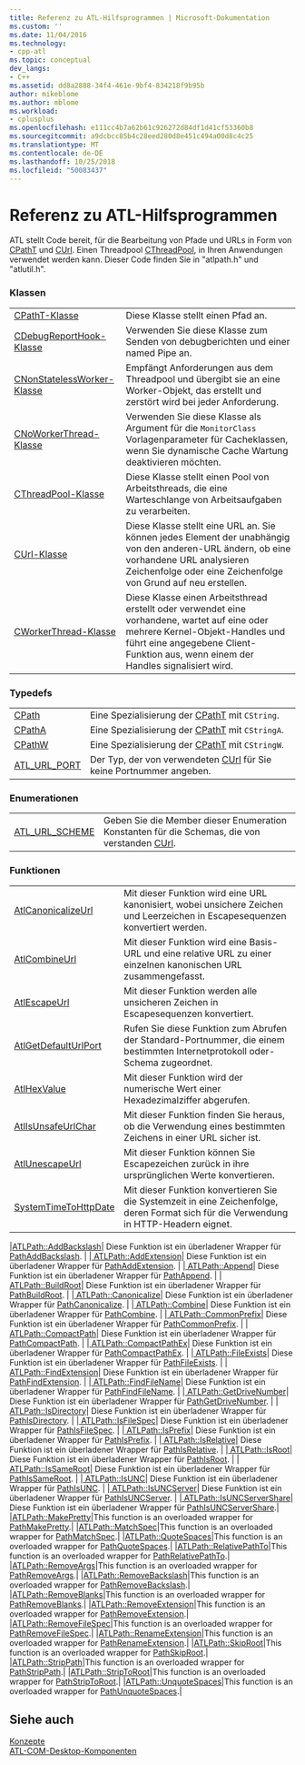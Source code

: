 ```yaml
---
title: Referenz zu ATL-Hilfsprogrammen | Microsoft-Dokumentation
ms.custom: ''
ms.date: 11/04/2016
ms.technology:
- cpp-atl
ms.topic: conceptual
dev_langs:
- C++
ms.assetid: dd8a2888-34f4-461e-9bf4-834218f9b95b
author: mikeblome
ms.author: mblome
ms.workload:
- cplusplus
ms.openlocfilehash: e111cc4b7a62b61c926272d84df1d41cf53360b8
ms.sourcegitcommit: a9dcbcc85b4c28eed280d8e451c494a00d8c4c25
ms.translationtype: MT
ms.contentlocale: de-DE
ms.lasthandoff: 10/25/2018
ms.locfileid: "50083437"
---
```

# <a name="atl-utilities-reference"></a>Referenz zu ATL-Hilfsprogrammen

ATL stellt Code bereit, für die Bearbeitung von Pfade und URLs in Form von [CPathT](../atl/reference/cpatht-class.md) und [CUrl](../atl/reference/curl-class.md). Einen Threadpool [CThreadPool](../atl/reference/cthreadpool-class.md), in Ihren Anwendungen verwendet werden kann. Dieser Code finden Sie in "atlpath.h" und "atlutil.h".

### <a name="classes"></a>Klassen

|||
|-|-|
|[CPathT-Klasse](../atl/reference/cpatht-class.md)|Diese Klasse stellt einen Pfad an.|
|[CDebugReportHook-Klasse](../atl/reference/cdebugreporthook-class.md)|Verwenden Sie diese Klasse zum Senden von debugberichten und einer named Pipe an.|
|[CNonStatelessWorker-Klasse](../atl/reference/cnonstatelessworker-class.md)|Empfängt Anforderungen aus dem Threadpool und übergibt sie an eine Worker-Objekt, das erstellt und zerstört wird bei jeder Anforderung.|
|[CNoWorkerThread-Klasse](../atl/reference/cnoworkerthread-class.md)|Verwenden Sie diese Klasse als Argument für die `MonitorClass` Vorlagenparameter für Cacheklassen, wenn Sie dynamische Cache Wartung deaktivieren möchten.|
|[CThreadPool-Klasse](../atl/reference/cthreadpool-class.md)|Diese Klasse stellt einen Pool von Arbeitsthreads, die eine Warteschlange von Arbeitsaufgaben zu verarbeiten.|
|[CUrl-Klasse](../atl/reference/curl-class.md)|Diese Klasse stellt eine URL an. Sie können jedes Element der unabhängig von den anderen-URL ändern, ob eine vorhandene URL analysieren Zeichenfolge oder eine Zeichenfolge von Grund auf neu erstellen.|
|[CWorkerThread-Klasse](../atl/reference/cworkerthread-class.md)|Diese Klasse einen Arbeitsthread erstellt oder verwendet eine vorhandene, wartet auf eine oder mehrere Kernel-Objekt-Handles und führt eine angegebene Client-Funktion aus, wenn einem der Handles signalisiert wird.|

### <a name="typedefs"></a>Typedefs

|||
|-|-|
|[CPath](../atl/reference/atl-typedefs.md#cpath)|Eine Spezialisierung der [CPathT](../atl/reference/cpatht-class.md) mit `CString`.|
|[CPathA](../atl/reference/atl-typedefs.md#cpatha)|Eine Spezialisierung der [CPathT](../atl/reference/cpatht-class.md) mit `CStringA`.|
|[CPathW](../atl/reference/atl-typedefs.md#cpathw)|Eine Spezialisierung der [CPathT](../atl/reference/cpatht-class.md) mit `CStringW`.|
|[ATL_URL_PORT](../atl/reference/atl-typedefs.md#atl_url_port)|Der Typ, der von verwendeten [CUrl](../atl/reference/curl-class.md) für Sie keine Portnummer angeben.|

### <a name="enums"></a>Enumerationen

|||
|-|-|
|[ATL_URL_SCHEME](../atl/reference/atl-url-scheme-enum.md)|Geben Sie die Member dieser Enumeration Konstanten für die Schemas, die von verstanden [CUrl](../atl/reference/curl-class.md).|

### <a name="functions"></a>Funktionen

|||
|-|-|
|[AtlCanonicalizeUrl](../atl/reference/atl-http-utility-functions.md#atlcanonicalizeurl)|Mit dieser Funktion wird eine URL kanonisiert, wobei unsichere Zeichen und Leerzeichen in Escapesequenzen konvertiert werden.|
|[AtlCombineUrl](../atl/reference/atl-http-utility-functions.md#atlcombineurl)|Mit dieser Funktion wird eine Basis-URL und eine relative URL zu einer einzelnen kanonischen URL zusammengefasst.|
|[AtlEscapeUrl](../atl/reference/atl-http-utility-functions.md#atlescapeurl)|Mit dieser Funktion werden alle unsicheren Zeichen in Escapesequenzen konvertiert.|
|[AtlGetDefaultUrlPort](../atl/reference/atl-http-utility-functions.md#atlgetdefaulturlport)|Rufen Sie diese Funktion zum Abrufen der Standard-Portnummer, die einem bestimmten Internetprotokoll oder-Schema zugeordnet.|
|[AtlHexValue](../atl/reference/atl-text-encoding-functions.md#atlhexvalue)|Mit dieser Funktion wird der numerische Wert einer Hexadezimalziffer abgerufen.|
|[AtlIsUnsafeUrlChar](../atl/reference/atl-http-utility-functions.md#atlisunsafeurlchar)|Mit dieser Funktion finden Sie heraus, ob die Verwendung eines bestimmten Zeichens in einer URL sicher ist.|
|[AtlUnescapeUrl](../atl/reference/atl-http-utility-functions.md#atlunescapeurl)|Mit dieser Funktion können Sie Escapezeichen zurück in ihre ursprünglichen Werte konvertieren.|
|[SystemTimeToHttpDate](../atl/reference/atl-http-utility-functions.md#systemtimetohttpdate)|Mit dieser Funktion konvertieren Sie die Systemzeit in eine Zeichenfolge, deren Format sich für die Verwendung in HTTP-Headern eignet.|

|[ATLPath::AddBackslash](../atl/reference/atl-path-functions.md#addbackslash)| Diese Funktion ist ein überladener Wrapper für [PathAddBackslash](/windows/desktop/api/shlwapi/nf-shlwapi-pathaddbackslasha
). | |[ ATLPath::AddExtension](../atl/reference/atl-path-functions.md#addextension)| Diese Funktion ist ein überladener Wrapper für [PathAddExtension](/windows/desktop/api/shlwapi/nf-shlwapi-pathaddextensiona). | |[ ATLPath::Append](../atl/reference/atl-path-functions.md#append)| Diese Funktion ist ein überladener Wrapper für [PathAppend](/windows/desktop/api/shlwapi/nf-shlwapi-pathappenda). | |[ ATLPath::BuildRoot](../atl/reference/atl-path-functions.md#buildroot)| Diese Funktion ist ein überladener Wrapper für [PathBuildRoot](/windows/desktop/api/shlwapi/nf-shlwapi-pathbuildroota). | |[ ATLPath::Canonicalize](../atl/reference/atl-path-functions.md#canonicalize)| Diese Funktion ist ein überladener Wrapper für [PathCanonicalize](/windows/desktop/api/shlwapi/nf-shlwapi-pathcanonicalizea). | |[ ATLPath::Combine](../atl/reference/atl-path-functions.md#combine)| Diese Funktion ist ein überladener Wrapper für [PathCombine](/windows/desktop/api/shlwapi/nf-shlwapi-pathcombinea). | |[ ATLPath::CommonPrefix](../atl/reference/atl-path-functions.md#commonprefix)| Diese Funktion ist ein überladener Wrapper für [PathCommonPrefix](/windows/desktop/api/shlwapi/nf-shlwapi-pathcommonprefixa). | |[ ATLPath::CompactPath](../atl/reference/atl-path-functions.md#compactpath)| Diese Funktion ist ein überladener Wrapper für [PathCompactPath](/windows/desktop/api/shlwapi/nf-shlwapi-pathcompactpatha). | |[ ATLPath::CompactPathEx](../atl/reference/atl-path-functions.md#compactpathex)| Diese Funktion ist ein überladener Wrapper für [PathCompactPathEx](/windows/desktop/api/shlwapi/nf-shlwapi-pathcompactpathexa). | |[ ATLPath::FileExists](../atl/reference/atl-path-functions.md#fileexists)| Diese Funktion ist ein überladener Wrapper für [PathFileExists](/windows/desktop/api/shlwapi/nf-shlwapi-pathfileexistsa). | |[ ATLPath::FindExtension](../atl/reference/atl-path-functions.md#findextension)| Diese Funktion ist ein überladener Wrapper für [PathFindExtension](/windows/desktop/api/shlwapi/nf-shlwapi-pathfindextensiona). | |[ ATLPath::FindFileName](../atl/reference/atl-path-functions.md#findfilename)| Diese Funktion ist ein überladener Wrapper für [PathFindFileName](/windows/desktop/api/shlwapi/nf-shlwapi-pathfindfilenamea). | |[ ATLPath::GetDriveNumber](../atl/reference/atl-path-functions.md#getdrivenumber)| Diese Funktion ist ein überladener Wrapper für [PathGetDriveNumber](/windows/desktop/api/shlwapi/nf-shlwapi-pathgetdrivenumbera). | |[ ATLPath::IsDirectory](../atl/reference/atl-path-functions.md#isdirectory)| Diese Funktion ist ein überladener Wrapper für [PathIsDirectory](/windows/desktop/api/shlwapi/nf-shlwapi-pathisdirectorya). | |[ ATLPath::IsFileSpec](../atl/reference/atl-path-functions.md#isfilespec)| Diese Funktion ist ein überladener Wrapper für [PathIsFileSpec](/windows/desktop/api/shlwapi/nf-shlwapi-pathisfilespeca). | |[ ATLPath::IsPrefix](../atl/reference/atl-path-functions.md#isprefix)| Diese Funktion ist ein überladener Wrapper für [PathIsPrefix](/windows/desktop/api/shlwapi/nf-shlwapi-pathisprefixa). | |[ ATLPath::IsRelative](../atl/reference/atl-path-functions.md#isrelative)| Diese Funktion ist ein überladener Wrapper für [PathIsRelative](/windows/desktop/api/shlwapi/nf-shlwapi-pathisrelativea). | |[ ATLPath::IsRoot](../atl/reference/atl-path-functions.md#isroot)| Diese Funktion ist ein überladener Wrapper für [PathIsRoot](/windows/desktop/api/shlwapi/nf-shlwapi-pathisroota). | |[ ATLPath::IsSameRoot](../atl/reference/atl-path-functions.md#issameroot)| Diese Funktion ist ein überladener Wrapper für [PathIsSameRoot](/windows/desktop/api/shlwapi/nf-shlwapi-pathissameroota). | |[ ATLPath::IsUNC](../atl/reference/atl-path-functions.md#isunc)| Diese Funktion ist ein überladener Wrapper für [PathIsUNC](/windows/desktop/api/shlwapi/nf-shlwapi-pathisunca). | |[ ATLPath::IsUNCServer](../atl/reference/atl-path-functions.md#isuncserver)| Diese Funktion ist ein überladener Wrapper für [PathIsUNCServer](/windows/desktop/api/shlwapi/nf-shlwapi-pathisuncservera). | |[ ATLPath::IsUNCServerShare](../atl/reference/atl-path-functions.md#isuncservershare)| Diese Funktion ist ein überladener Wrapper für [PathIsUNCServerShare](/windows/desktop/api/shlwapi/nf-shlwapi-pathisuncserversharea).| |[ATLPath::MakePretty](../atl/reference/atl-path-functions.md#makepretty)|This function is an overloaded wrapper for [PathMakePretty](/windows/desktop/api/shlwapi/nf-shlwapi-pathmakeprettya).| |[ATLPath::MatchSpec](../atl/reference/atl-path-functions.md#matchspec)|This function is an overloaded wrapper for [PathMatchSpec](/windows/desktop/api/shlwapi/nf-shlwapi-pathmatchspeca).| |[ATLPath::QuoteSpaces](../atl/reference/atl-path-functions.md#quotespaces)|This function is an overloaded wrapper for [PathQuoteSpaces](/windows/desktop/api/shlwapi/nf-shlwapi-pathquotespacesa).| |[ATLPath::RelativePathTo](../atl/reference/atl-path-functions.md#relativepathto)|This function is an overloaded wrapper for [PathRelativePathTo](/windows/desktop/api/shlwapi/nf-shlwapi-pathrelativepathtoa).| |[ATLPath::RemoveArgs](../atl/reference/atl-path-functions.md#removeargs)|This function is an overloaded wrapper for [PathRemoveArgs](/windows/desktop/api/shlwapi/nf-shlwapi-pathremoveargsa).| |[ATLPath::RemoveBackslash](../atl/reference/atl-path-functions.md#removebackslash)|This function is an overloaded wrapper for [PathRemoveBackslash](/windows/desktop/api/shlwapi/nf-shlwapi-pathremovebackslasha).| |[ATLPath::RemoveBlanks](../atl/reference/atl-path-functions.md#removeblanks)|This function is an overloaded wrapper for [PathRemoveBlanks](/windows/desktop/api/shlwapi/nf-shlwapi-pathremoveblanksa).| |[ATLPath::RemoveExtension](../atl/reference/atl-path-functions.md#removeextension)|This function is an overloaded wrapper for [PathRemoveExtension](/windows/desktop/api/shlwapi/nf-shlwapi-pathremoveextensiona).| |[ATLPath::RemoveFileSpec](../atl/reference/atl-path-functions.md#removefilespec)|This function is an overloaded wrapper for [PathRemoveFileSpec](/windows/desktop/api/shlwapi/nf-shlwapi-pathremovefilespeca).| |[ATLPath::RenameExtension](../atl/reference/atl-path-functions.md#renameextension)|This function is an overloaded wrapper for [PathRenameExtension](/windows/desktop/api/shlwapi/nf-shlwapi-pathrenameextensiona).| |[ATLPath::SkipRoot](../atl/reference/atl-path-functions.md#skiproot)|This function is an overloaded wrapper for [PathSkipRoot](/windows/desktop/api/shlwapi/nf-shlwapi-pathskiproota).| |[ATLPath::StripPath](../atl/reference/atl-path-functions.md#strippath)|This function is an overloaded wrapper for [PathStripPath](/windows/desktop/api/shlwapi/nf-shlwapi-pathstrippatha).| |[ATLPath::StripToRoot](../atl/reference/atl-path-functions.md#striptoroot)|This function is an overloaded wrapper for [PathStripToRoot](/windows/desktop/api/shlwapi/nf-shlwapi-pathstriptoroota).| |[ATLPath::UnquoteSpaces](../atl/reference/atl-path-functions.md#unquotespaces)|This function is an overloaded wrapper for [PathUnquoteSpaces](/windows/desktop/api/shlwapi/nf-shlwapi-pathunquotespacesa).|

## <a name="see-also"></a>Siehe auch

[Konzepte](../atl/active-template-library-atl-concepts.md)<br/>
[ATL-COM-Desktop-Komponenten](../atl/atl-com-desktop-components.md)

